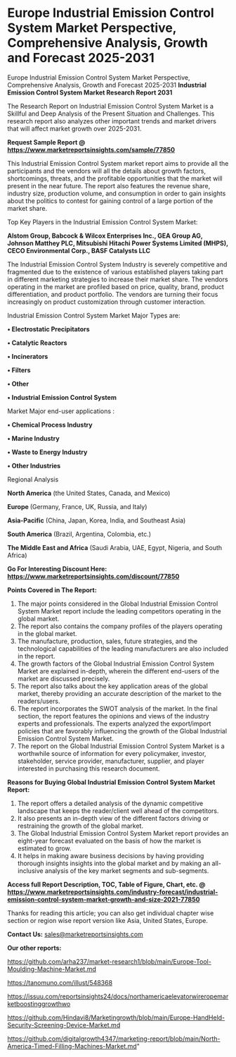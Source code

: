# Europe Industrial Emission Control System Market Perspective, Comprehensive Analysis, Growth and Forecast 2025-2031
 Europe Industrial Emission Control System Market Perspective, Comprehensive Analysis, Growth and Forecast 2025-2031
<strong>Industrial Emission Control System Market Research Report 2031</strong>

The Research Report on Industrial Emission Control System Market is a Skillful and Deep Analysis of the Present Situation and Challenges. This research report also analyzes other important trends and market drivers that will affect market growth over 2025-2031.

<strong>Request Sample Report @ <a href=https://www.marketreportsinsights.com/sample/77850>https://www.marketreportsinsights.com/sample/77850</a></strong>

This Industrial Emission Control System market report aims to provide all the participants and the vendors will all the details about growth factors, shortcomings, threats, and the profitable opportunities that the market will present in the near future. The report also features the revenue share, industry size, production volume, and consumption in order to gain insights about the politics to contest for gaining control of a large portion of the market share.

Top Key Players in the Industrial Emission Control System Market:

<strong>Alstom Group, Babcock & Wilcox Enterprises Inc., GEA Group AG, Johnson Matthey PLC, Mitsubishi Hitachi Power Systems Limited (MHPS), CECO Environmental Corp., BASF Catalysts LLC</strong>

The Industrial Emission Control System Industry is severely competitive and fragmented due to the existence of various established players taking part in different marketing strategies to increase their market share. The vendors operating in the market are profiled based on price, quality, brand, product differentiation, and product portfolio. The vendors are turning their focus increasingly on product customization through customer interaction.

Industrial Emission Control System Market Major Types are:

<strong>• Electrostatic Precipitators

• Catalytic Reactors

• Incinerators

• Filters

• Other

• Industrial Emission Control System</strong>

Market Major end-user applications :

<strong>• Chemical Process Industry

• Marine Industry

• Waste to Energy Industry

• Other Industries</strong>

Regional Analysis

</u><strong><b>North America</b></strong> (the United States, Canada, and Mexico)

<strong><b>Europe </b></strong>(Germany, France, UK, Russia, and Italy)

<strong><b>Asia-Pacific</b></strong> (China, Japan, Korea, India, and Southeast Asia)

<strong><b>South America</b></strong> (Brazil, Argentina, Colombia, etc.)

<strong><b>The Middle East and Africa</b></strong> (Saudi Arabia, UAE, Egypt, Nigeria, and South Africa)

<strong>Go For Interesting Discount Here: <a href=https://www.marketreportsinsights.com/discount/77850>https://www.marketreportsinsights.com/discount/77850</a></strong>

<strong>Points Covered in The Report:</strong>
<ol>
  <li>The major points considered in the Global Industrial Emission Control System Market report include the leading competitors operating in the global market.</li>
  <li>The report also contains the company profiles of the players operating in the global market.</li>
  <li>The manufacture, production, sales, future strategies, and the technological capabilities of the leading manufacturers are also included in the report.</li>
  <li>The growth factors of the Global Industrial Emission Control System Market are explained in-depth, wherein the different end-users of the market are discussed precisely.</li>
  <li>The report also talks about the key application areas of the global market, thereby providing an accurate description of the market to the readers/users.</li>
  <li>The report incorporates the SWOT analysis of the market. In the final section, the report features the opinions and views of the industry experts and professionals. The experts analyzed the export/import policies that are favorably influencing the growth of the Global Industrial Emission Control System Market.</li>
  <li>The report on the Global Industrial Emission Control System Market is a worthwhile source of information for every policymaker, investor, stakeholder, service provider, manufacturer, supplier, and player interested in purchasing this research document.</li>
</ol>
<strong>Reasons for Buying Global Industrial Emission Control System Market Report:</strong>

<ol>
  <li>The report offers a detailed analysis of the dynamic competitive landscape that keeps the reader/client well ahead of the competitors.</li>
  <li>It also presents an in-depth view of the different factors driving or restraining the growth of the global market.</li>
  <li>The Global Industrial Emission Control System Market report provides an eight-year forecast evaluated on the basis of how the market is estimated to grow.</li>
  <li>It helps in making aware business decisions by having providing thorough insights insights into the global market and by making an all-inclusive analysis of the key market segments and sub-segments.</li>
</ol>
<strong>Access full Report Description, TOC, Table of Figure, Chart, etc. @ <a href=https://www.marketreportsinsights.com/industry-forecast/industrial-emission-control-system-market-growth-and-size-2021-77850>https://www.marketreportsinsights.com/industry-forecast/industrial-emission-control-system-market-growth-and-size-2021-77850</a></strong>


Thanks for reading this article; you can also get individual chapter wise section or region wise report version like Asia, United States, Europe.

<strong>Contact Us:</strong>
sales@marketreportsinsights.com

<strong>Our other reports:</strong>

<a href=https://github.com/arha237/market-research1/blob/main/Europe-Tool-Moulding-Machine-Market.md>https://github.com/arha237/market-research1/blob/main/Europe-Tool-Moulding-Machine-Market.md</a>

<a href=https://tanomuno.com/illust/548368>https://tanomuno.com/illust/548368</a>

<a href=https://issuu.com/reportsinsights24/docs/northamericaelevatorwireropemarketboostinggrowthwo>https://issuu.com/reportsinsights24/docs/northamericaelevatorwireropemarketboostinggrowthwo</a>

<a href=https://github.com/Hindavi8/Marketingrowth/blob/main/Europe-HandHeld-Security-Screening-Device-Market.md>https://github.com/Hindavi8/Marketingrowth/blob/main/Europe-HandHeld-Security-Screening-Device-Market.md</a>

<a href=https://github.com/digitalgrowth4347/marketing-report/blob/main/North-America-Timed-Filling-Machines-Market.md>https://github.com/digitalgrowth4347/marketing-report/blob/main/North-America-Timed-Filling-Machines-Market.md</a>"
